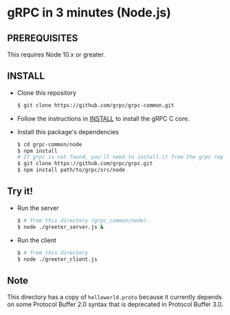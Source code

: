 gRPC in 3 minutes (Node.js)
===========================

PREREQUISITES
-------------

This requires Node 10.x or greater.

INSTALL
-------

 - Clone this repository

   ```sh
   $ git clone https://github.com/grpc/grpc-common.git
   ```
 - Follow the instructions in [INSTALL](https://github.com/grpc/grpc/blob/master/INSTALL) to install the gRPC C core.
 - Install this package's dependencies

   ```sh
   $ cd grpc-common/node
   $ npm install
   # If grpc is not found, you'll need to install it from the grpc repository
   $ git clone https://github.com/grpc/grpc.git
   $ npm install path/to/grpc/src/node
   ```


Try it!
-------

 - Run the server

   ```sh
   $ # from this directory (grpc_common/node).
   $ node ./greeter_server.js &
   ```

 - Run the client

   ```sh
   $ # from this directory
   $ node ./greeter_client.js
   ```

Note
----

This directory has a copy of `helloworld.proto` because it currently depends on
some Protocol Buffer 2.0 syntax that is deprecated in Protocol Buffer 3.0.
